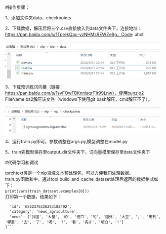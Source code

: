#操作步骤：

1、添加文件夹data、checkpoints  

2、下载数据，解压后将三个.csv直接放入到data文件夹下，连接地址：https://pan.baidu.com/s/1TprekQac-yzNHMsREWZe9g，Code: uhxt 

![data/](readme_images/0.png)  

3、下载预训练词向量（链接：https://pan.baidu.com/s/1svFOwFBKnnlsqrF1t99Lnw），使用bunzip2 FileName.bz2解压该文件（windows下使用git bash解压，cmd解压不了）。  

![checkpoints](readme_images/1.png)
  
4、运行train.py即可，参数调整在args.py,模型调整在model.py  

5、train完模型保存至output_dir文件夹下，词向量模型保存至data文件夹下  

#代码学习和调试

torchtext类是一个nlp领域文本预处理包，可以方便我们处理数据。  
train.py函数和中，通过tool.build_and_cache_dataset处理后返回的数据格式如下：  
`print(vars(train_dataset.examples[0]))`  
打印第一个数据，结果如下：
```{  
  'id': '6552376326253183492',   
  'category': 'news_agriculture',  
  'news': ['我国', '大量', '的', '进口', '的', '国外', '大豆', ',', '用到', '哪里', '去', '了', '呢', '?', '看', '完才', '明白', '!']  
}```